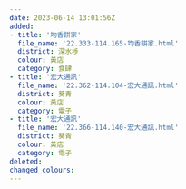 ```yaml
---
date: 2023-06-14 13:01:56Z
added:
- title: '均香餅家'
  file_name: '22.333-114.165-均香餅家.html'
  district: 深水埗
  colour: 黃店
  category: 食肆
- title: '宏大通訊'
  file_name: '22.362-114.104-宏大通訊.html'
  district: 葵青
  colour: 黃店
  category: 電子
- title: '宏大通訊'
  file_name: '22.366-114.140-宏大通訊.html'
  district: 葵青
  colour: 黃店
  category: 電子
deleted:
changed_colours:
---
```

